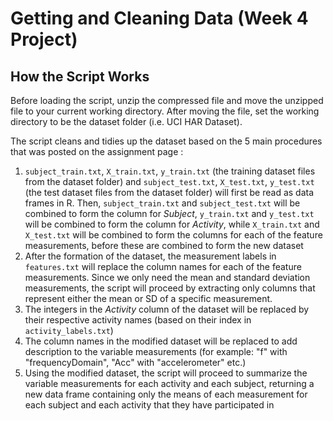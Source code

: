 # Getting and Cleaning Data (Week 4 Project)

## How the Script Works 
Before loading the script, unzip the compressed file and move the unzipped file to your current working directory. After moving the file, set the working directory to be the dataset folder (i.e. UCI HAR Dataset). 

The script cleans and tidies up the dataset based on the 5 main procedures that was posted on the assignment page :
1. `subject_train.txt`, `X_train.txt`, `y_train.txt` (the training dataset files from the dataset folder) and `subject_test.txt`, `X_test.txt`, `y_test.txt` (the test dataset files from the dataset folder) will first be read as data frames in R. Then, `subject_train.txt` and `subject_test.txt` will be combined to form the column for *Subject*, `y_train.txt` and `y_test.txt` will be combined to form the column for *Activity*, while `X_train.txt` and `X_test.txt` will be combined to form the columns for each of the feature measurements, before these are combined to form the new dataset
2. After the formation of the dataset, the measurement labels in `features.txt` will replace the column names for each of the feature measurements. Since we only need the mean and standard deviation measurements, the script will proceed by extracting only columns that represent either the mean or SD of a specific measurement. 
3. The integers in the *Activity* column of the dataset will be replaced by their respective activity names (based on their index in `activity_labels.txt`)
4. The column names in the modified dataset will be replaced to add description to the variable measurements (for example: "f" with "frequencyDomain", "Acc" with "accelerometer" etc.)
5. Using the modified dataset, the script will proceed to summarize the variable measurements for each activity and each subject, returning a new data frame containing only the means of each measurement for each subject and each activity that they have participated in 
